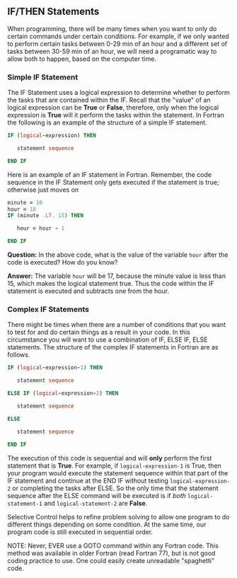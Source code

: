 ## IF/THEN Statements

When programming, there will be many times when you want to only do certain commands under certain conditions. For example, if we only wanted to perform certain tasks between 0-29 min of an hour and a different set of tasks between 30-59 min of an hour, we will need a programatic way to allow both to happen, based on the computer time.

### Simple IF Statement

The IF Statement uses a logical expression to determine whether to perform the tasks that are contained within the IF. Recall that the "value" of an logical expression can be **True** or **False**, therefore, only when the logical expression is **True** will it perform the tasks within the statement. In Fortran the following is an example of the structure of a simple IF statement.

```fortran
IF (logical-expression) THEN

   statement sequence

END IF
```

Here is an example of an IF statement in Fortran. Remember, the code sequence in the IF Statement only gets executed if the statement is true; otherwise just moves on
```fortran
minute = 10
hour = 18
IF (minute .LT. 15) THEN

   hour = hour - 1

END IF
```
**Question:** In the above code, what is the value of the variable `hour` after the code is executed? How do you know?

**Answer:** The variable `hour` will be 17, because the minute value is less than 15, which makes the logical statement true. Thus the code within the IF statement is executed and subtracts one from the hour.

### Complex IF Statements
There might be times when there are a number of conditions that you want to test for and do certain things as a result in your code. In this circumstance you will want to use a combination of IF, ELSE IF, ELSE statements. The structure of the complex IF statements in Fortran are as follows.

```fortran
IF (logical-expression-1) THEN

   statement sequence

ELSE IF (logical-expression-2) THEN

   statement sequence

ELSE

   statement sequence

END IF
```
The execution of this code is sequential and will **only** perform the first statement that is **True**. For example, if `logical-expression-1` is True, then your program would execute the statement sequence within that part of the IF statement and continue at the END IF without testing `logical-expression-2` or completing the tasks after ELSE. So the only time that the statement sequence after the ELSE command will be executed is if *both* `logical-statement-1` and `logical-statement-2` are **False**.

Selective Control helps to refine problem solving to allow one program to do different things depending on some condition. At the same time, our program code is still executed in sequential order.

NOTE: Never, EVER use a GOTO command within any Fortran code. This method was available in older Fortran (read Fortran 77), but is not good coding practice to use. One could easily create unreadable "spaghetti" code.
